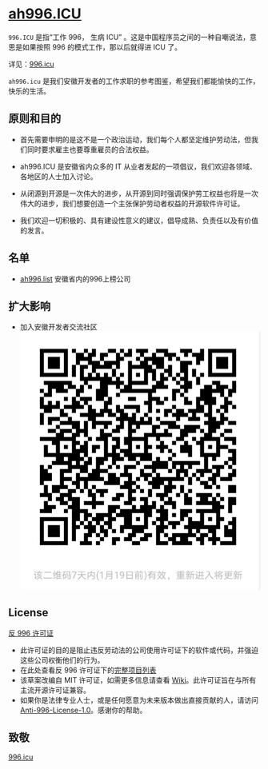
# [ah996.ICU](https://github.com/anhuikfz/ah996.icu)

`996.ICU`  是指“工作 996， 生病 ICU” 。这是中国程序员之间的一种自嘲说法，意思是如果按照 996 的模式工作，那以后就得进 ICU 了。

详见：[996.icu](https://github.com/996icu/996.ICU/blob/master/README_CN.md)

`ah996.icu`  是我们安徽开发者的工作求职的参考图鉴，希望我们都能愉快的工作，快乐的生活。

原则和目的 
---

- 首先需要申明的是这不是一个政治运动，我们每个人都坚定维护劳动法，但我们同时要求雇主也要尊重雇员的合法权益。

- ah996.ICU 是安徽省内众多的 IT 从业者发起的一项倡议，我们欢迎各领域、各地区的人士加入讨论。

- 从闭源到开源是一次伟大的进步，从开源到同时强调保护劳工权益也将是一次伟大的进步，我们想要创造一个主张保护劳动者权益的开源软件许可证。

- 我们欢迎一切积极的、具有建设性意义的建议，倡导成熟、负责任以及有价值的发言。

名单
---
- [ah996.list](https://github.com/ah996.icu/blacklist/) 安徽省内的996上榜公司


扩大影响
---
- 加入安徽开发者交流社区
![logo](img/qcode.jpg)



License
---
[反 996 许可证](LICENSE)

 - 此许可证的目的是阻止违反劳动法的公司使用许可证下的软件或代码，并强迫这些公司权衡他们的行为。
 - 在此处查看反 996 许可证下的[完整项目列表](awesomelist/README.md)
 - 该草案改编自 MIT 许可证，如需更多信息请查看 [Wiki](https://github.com/kattgu7/996-License-Draft/wiki)。此许可证旨在与所有主流开源许可证兼容。
 - 如果你是法律专业人士，或是任何愿意为未来版本做出直接贡献的人，请访问 [Anti-996-License-1.0](https://github.com/kattgu7/996-License-Draft)。感谢你的帮助。


致敬
---

[996.icu](https://github.com/996icu/996.ICU/blob/master/README_CN.md)